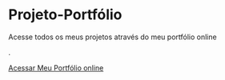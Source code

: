 

# Projeto-Portfólio
<p>Acesse todos os meus projetos através do meu portfólio online</p>

.

<a href="https://ezequiellsantos.github.io/Projetos/projeto-portfolio/index.html#cards">Acessar Meu Portfólio online </a>

 

